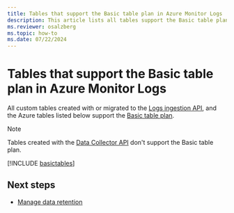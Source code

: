 ```yaml
---
title: Tables that support the Basic table plan in Azure Monitor Logs
description: This article lists all tables support the Basic table plan in Azure Monitor Logs.
ms.reviewer: osalzberg
ms.topic: how-to
ms.date: 07/22/2024
---
```


# Tables that support the Basic table plan in Azure Monitor Logs

All custom tables created with or migrated to the [Logs ingestion API](logs-ingestion-api-overview.md), and the Azure tables listed below support the [Basic table plan](../logs/logs-table-plans.md).

> [!NOTE]
> Tables created with the [Data Collector API](data-collector-api.md) don't support the Basic table plan.

[!INCLUDE [basictables](~/reusable-content/ce-skilling/azure/includes/azure-monitor/reference/tables/basic-tables-include.md)]

## Next steps

- [Manage data retention](../logs/data-retention-configure.md)

